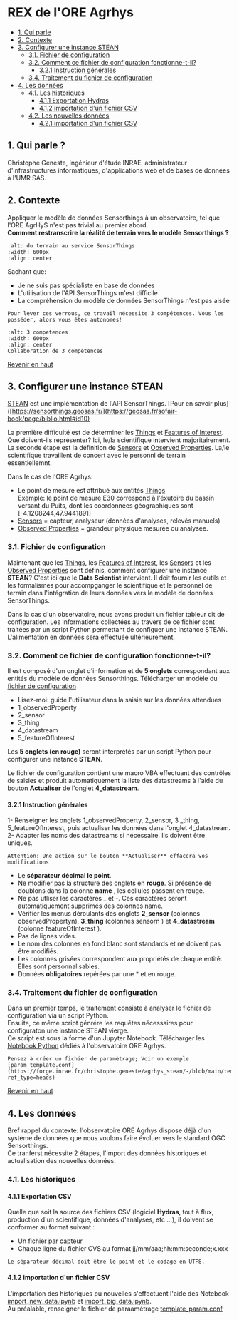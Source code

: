 # REX de l'ORE Agrhys
- [1. Qui parle](#qui_parle)    
- [2. Contexte](#intro)
- [3. Configurer une instance STEAN](#conf)  
  - [3.1. Fichier de configuration](#fichier_conf)
  - [3.2. Comment ce fichier de configuration fonctionne-t-il?](#fonc_conf)  
      - [3.2.1 Instruction générales](#instruction)
  - [3.4. Traitement du fichier de configuration](#create_conf)
- [4. Les données](#data)  
  - [4.1. Les historiques](#data_histo)
    - [4.1.1 Exportation Hydras](#exp_histo)  
    - [4.1.2 importation d'un fichier CSV](#exp_histo)
  - [4.2. Les nouvelles données](#data_new)
    - [4.2.1 importation d'un fichier CSV](#csv_new)
 
    
<a id="top"></a>
<a id="qui_parle"></a>
## 1. Qui parle ?
Christophe Geneste, ingénieur d'étude INRAE, administrateur d'infrastructures informatiques, d'applications web et de bases de données à l'UMR SAS.

<a id="intro"></a>
## 2. Contexte
Appliquer le modèle de données Sensorthings à un observatoire, tel que l'ORE AgrHyS n'est pas trivial au premier abord.  
**Comment restranscrire la réalité de terrain vers le modèle Sensorthings ?**   

```{image} img/terrain_vers_ST_v2.png
:alt: du terrain au service SensorThings
:width: 600px
:align: center
```

Sachant que:  
*  Je ne suis pas spécialiste en base de données
*  L'utilisation de l'API SensorThings m'est difficile
*  La compréhension du modèle de données SensorThings n'est pas aisée  

```{important}
Pour lever ces verrous, ce travail nécessite 3 compétences. Vous les posséder, alors vous êtes autonomes!
```

```{figure} img/trois_competences.png
:alt: 3 competences
:width: 600px
:align: center
Collaboration de 3 compétences
```

[Revenir en haut](#top)
<a id="conf"></a>
## 3. Configurer une instance STEAN  
[STEAN](https://github.com/Mario-35/STEAN) est une implémentation de l'API SensorThings. [Pour en savoir plus]([https://sensorthings.geosas.fr/](https://geosas.fr/sofair-book/page/biblio.html#id10)  

La première difficulté est de déterminer les [Things](https://geosas.fr/sofair-book/page/chap-sensorthings/things.html) et [Features of Interest](https://geosas.fr/sofair-book/page/chap-sensorthings/featureofinterest.html). Que doivent-ils représenter? Ici, le/la scientifique intervient majoritairement.
La seconde étape est la définition de [Sensors](https://geosas.fr/sofair-book/page/chap-sensorthings/sensors.html) et [Observed Properties](https://geosas.fr/sofair-book/page/chap-sensorthings/observedproperties.html). La/le scientifique travaillent de concert avec le personnl de terrain essentiellemnt.

Dans le cas de l'ORE Agrhys:
* Le point de mesure est attribué aux entités [Things](https://geosas.fr/sofair-book/page/chap-sensorthings/things.html)  
Exemple: le point de mesure E30 correspond à l'éxutoire du bassin versant du Puits, dont les coordonnées géographiques sont [-4.1208244,47.9441891]
* [Sensors](https://geosas.fr/sofair-book/page/chap-sensorthings/sensors.html) = capteur, analyseur (données d'analyses, relevés manuels)
* [Observed Properties](https://geosas.fr/sofair-book/page/chap-sensorthings/observedproperties.html) = grandeur physique mesurée ou analysée.

<a id="fichier_conf"></a>
### 3.1. Fichier de configuration
Maintenant que les [Things](https://geosas.fr/sofair-book/page/chap-sensorthings/things.html), les [Features of Interest](https://geosas.fr/sofair-book/page/chap-sensorthings/featureofinterest.html), les [Sensors](https://geosas.fr/sofair-book/page/chap-sensorthings/sensors.html) et les [Observed Properties](https://geosas.fr/sofair-book/page/chap-sensorthings/observedproperties.html) sont définis, comment configurer une instance **STEAN**? C'est ici que le **Data Scientist** intervient. Il doit fournir les outils et les formalismes pour accompganger le scientifique et le personnel de terrain dans l'intégration de leurs données vers le modèle de données SensorThings.  

Dans la cas d'un observatoire, nous avons produit un fichier tableur dit de configuration. Les informations collectées au travers de ce fichier sont traitées par un script Python permettant de configuer une instance STEAN. L'alimentation en données sera effectuée ultérieurement.

<a id="fonc_conf"></a>
### 3.2. Comment ce fichier de configuration fonctionne-t-il?  
Il est composé d'un onglet d'information et de **5 onglets** correspondant aux entités du modèle de données Sensorthings. Télécharger un modèle du [fichier de configuration](https://forge.inrae.fr/christophe.geneste/agrhys_stean/-/blob/main/template_configuration_STEAN.xlsm?ref_type=heads)

* Lisez-moi: guide l'utilisateur dans la saisie sur les données attendues 
* 1_observedProperty
* 2_sensor
* 3_thing
* 4_datastream
* 5_featureOfInterest

Les **5 onglets (en rouge)** seront interprétés par un script Python pour configurer une instance **STEAN**.

Le fichier de configuration contient une macro VBA effectuant des contrôles de saisies et produit automatiquement la liste des datastreams à l'aide du bouton **Actualiser** de l'onglet **4_datastream**.

<a id="instruction"></a>
#### 3.2.1 Instruction générales
 
1- Renseigner les onglets 1_observedProperty, 2_sensor, 3 _thing, 5_featureOfInterest, puis actualiser les données dans l'onglet 4_datastream.  
2- Adapter les noms des datastreams si nécessaire. Ils doivent être uniques. 
```{important}
Attention: Une action sur le bouton **Actualiser** effacera vos modifications
``` 

* Le **séparateur décimal le point**.  
* Ne modifier pas la structure des onglets en **rouge**. Si présence de doublons dans la colonne **name** , les cellules passent en rouge.  
* Ne pas utliser les caractères _ et -. Ces caractères seront automatiquement supprimés des colonnes name.  
* Vérifier les menus déroulants des onglets **2_sensor** (colonnes observedPropertyn), **3_thing** (colonnes sensorn ) et **4_datastream** (colonne featureOfInterest ).  
* Pas de lignes vides.  
* Le nom des colonnes en fond blanc sont standards et ne doivent pas être modifiés.  
* Les colonnes grisées correspondent aux propriétés de chaque entité. Elles sont personnalisables.  
* Données **obligatoires** repérées par une * et en rouge.

<a id="create_conf"></a>
### 3.4. Traitement du fichier de configuration  
Dans un premier temps, le traitement consiste à analyser le fichier de configuration via un script Python.  
Ensuite, ce même script génrére les requêtes nécessaires pour configuraton une instance STEAN vierge.  
Ce script est sous la forme d'un Jupyter Notebook. Télécharger les [Notebook Python](https://forge.inrae.fr/christophe.geneste/agrhys_stean/-/tree/main?ref_type=heads) dédiés à l'observatoire ORE Agrhys.

```{tip}
Pensez à créer un fichier de paramètrage; Voir un exemple [param_template.conf](https://forge.inrae.fr/christophe.geneste/agrhys_stean/-/blob/main/template_param.conf?ref_type=heads)
```

[Revenir en haut](#top)
<a id="data"></a>  
## 4. Les données  
Bref rappel du contexte: l'observatoire ORE Agrhys dispose déjà d'un système de données que nous voulons faire évoluer vers le standard OGC Sensorthings.  
Ce tranferst nécessite 2 étapes, l'import des données historiques et actualisation des nouvelles données.  

<a id="data_histo"></a>
### 4.1. Les historiques  
<a id="exp_histo"></a>
#### 4.1.1 Exportation CSV 

Quelle que soit la source des fichiers CSV (logiciel **Hydras**, tout à flux, production d'un scientifique, données d'analyses, etc ...), il doivent se conformer au format suivant :  
* Un fichier par capteur
* Chaque ligne du fichier CVS au format jj/mm/aaa;hh:mm:seconde;x.xxx  

```{important}
Le séparateur décimal doit être le point et le codage en UTF8.
```
<a id="imp_histo"></a>
#### 4.1.2 importation d'un fichier CSV
L'importation des historiques pu nouvelles s'effectuent l'aide des Notebook [import_new_data.ipynb](https://forge.inrae.fr/christophe.geneste/agrhys_stean/-/blob/main/import_new_data.ipynb?ref_type=heads) et [import_big_data.ipynb](https://forge.inrae.fr/christophe.geneste/agrhys_stean/-/blob/main/import_big_data.ipynb?ref_type=heads).  
Au préalable, renseigner le fichier de paraamétrage [template_param.conf](https://forge.inrae.fr/christophe.geneste/agrhys_stean/-/blob/main/template_param.conf?ref_type=heads)
